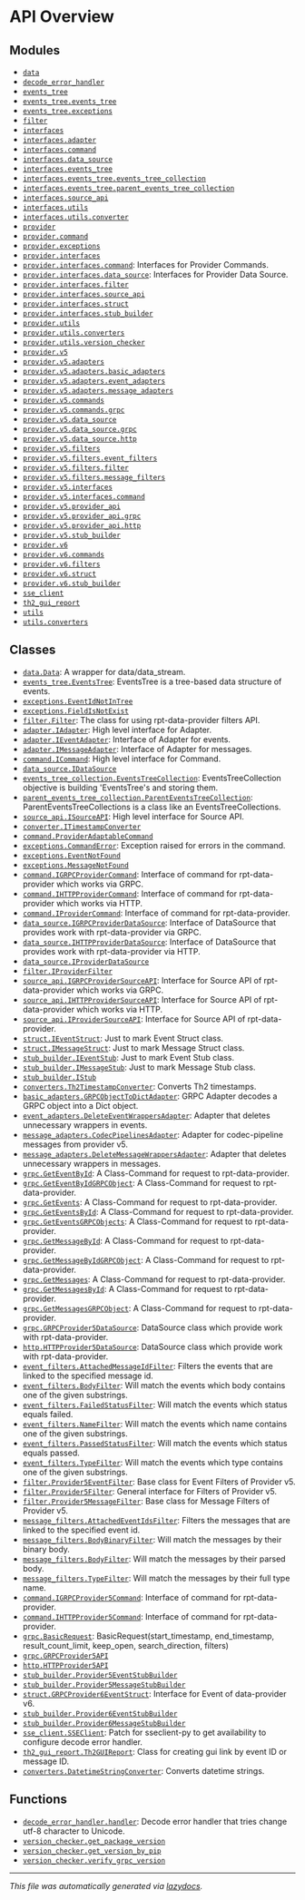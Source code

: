 <!-- markdownlint-disable -->

# API Overview

## Modules

- [`data`](./data.md#module-data)
- [`decode_error_handler`](./decode_error_handler.md#module-decode_error_handler)
- [`events_tree`](./events_tree.md#module-events_tree)
- [`events_tree.events_tree`](./events_tree.events_tree.md#module-events_treeevents_tree)
- [`events_tree.exceptions`](./events_tree.exceptions.md#module-events_treeexceptions)
- [`filter`](./filter.md#module-filter)
- [`interfaces`](./interfaces.md#module-interfaces)
- [`interfaces.adapter`](./interfaces.adapter.md#module-interfacesadapter)
- [`interfaces.command`](./interfaces.command.md#module-interfacescommand)
- [`interfaces.data_source`](./interfaces.data_source.md#module-interfacesdata_source)
- [`interfaces.events_tree`](./interfaces.events_tree.md#module-interfacesevents_tree)
- [`interfaces.events_tree.events_tree_collection`](./interfaces.events_tree.events_tree_collection.md#module-interfacesevents_treeevents_tree_collection)
- [`interfaces.events_tree.parent_events_tree_collection`](./interfaces.events_tree.parent_events_tree_collection.md#module-interfacesevents_treeparent_events_tree_collection)
- [`interfaces.source_api`](./interfaces.source_api.md#module-interfacessource_api)
- [`interfaces.utils`](./interfaces.utils.md#module-interfacesutils)
- [`interfaces.utils.converter`](./interfaces.utils.converter.md#module-interfacesutilsconverter)
- [`provider`](./provider.md#module-provider)
- [`provider.command`](./provider.command.md#module-providercommand)
- [`provider.exceptions`](./provider.exceptions.md#module-providerexceptions)
- [`provider.interfaces`](./provider.interfaces.md#module-providerinterfaces)
- [`provider.interfaces.command`](./provider.interfaces.command.md#module-providerinterfacescommand): Interfaces for Provider Commands.
- [`provider.interfaces.data_source`](./provider.interfaces.data_source.md#module-providerinterfacesdata_source): Interfaces for Provider Data Source.
- [`provider.interfaces.filter`](./provider.interfaces.filter.md#module-providerinterfacesfilter)
- [`provider.interfaces.source_api`](./provider.interfaces.source_api.md#module-providerinterfacessource_api)
- [`provider.interfaces.struct`](./provider.interfaces.struct.md#module-providerinterfacesstruct)
- [`provider.interfaces.stub_builder`](./provider.interfaces.stub_builder.md#module-providerinterfacesstub_builder)
- [`provider.utils`](./provider.utils.md#module-providerutils)
- [`provider.utils.converters`](./provider.utils.converters.md#module-providerutilsconverters)
- [`provider.utils.version_checker`](./provider.utils.version_checker.md#module-providerutilsversion_checker)
- [`provider.v5`](./provider.v5.md#module-providerv5)
- [`provider.v5.adapters`](./provider.v5.adapters.md#module-providerv5adapters)
- [`provider.v5.adapters.basic_adapters`](./provider.v5.adapters.basic_adapters.md#module-providerv5adaptersbasic_adapters)
- [`provider.v5.adapters.event_adapters`](./provider.v5.adapters.event_adapters.md#module-providerv5adaptersevent_adapters)
- [`provider.v5.adapters.message_adapters`](./provider.v5.adapters.message_adapters.md#module-providerv5adaptersmessage_adapters)
- [`provider.v5.commands`](./provider.v5.commands.md#module-providerv5commands)
- [`provider.v5.commands.grpc`](./provider.v5.commands.grpc.md#module-providerv5commandsgrpc)
- [`provider.v5.data_source`](./provider.v5.data_source.md#module-providerv5data_source)
- [`provider.v5.data_source.grpc`](./provider.v5.data_source.grpc.md#module-providerv5data_sourcegrpc)
- [`provider.v5.data_source.http`](./provider.v5.data_source.http.md#module-providerv5data_sourcehttp)
- [`provider.v5.filters`](./provider.v5.filters.md#module-providerv5filters)
- [`provider.v5.filters.event_filters`](./provider.v5.filters.event_filters.md#module-providerv5filtersevent_filters)
- [`provider.v5.filters.filter`](./provider.v5.filters.filter.md#module-providerv5filtersfilter)
- [`provider.v5.filters.message_filters`](./provider.v5.filters.message_filters.md#module-providerv5filtersmessage_filters)
- [`provider.v5.interfaces`](./provider.v5.interfaces.md#module-providerv5interfaces)
- [`provider.v5.interfaces.command`](./provider.v5.interfaces.command.md#module-providerv5interfacescommand)
- [`provider.v5.provider_api`](./provider.v5.provider_api.md#module-providerv5provider_api)
- [`provider.v5.provider_api.grpc`](./provider.v5.provider_api.grpc.md#module-providerv5provider_apigrpc)
- [`provider.v5.provider_api.http`](./provider.v5.provider_api.http.md#module-providerv5provider_apihttp)
- [`provider.v5.stub_builder`](./provider.v5.stub_builder.md#module-providerv5stub_builder)
- [`provider.v6`](./provider.v6.md#module-providerv6)
- [`provider.v6.commands`](./provider.v6.commands.md#module-providerv6commands)
- [`provider.v6.filters`](./provider.v6.filters.md#module-providerv6filters)
- [`provider.v6.struct`](./provider.v6.struct.md#module-providerv6struct)
- [`provider.v6.stub_builder`](./provider.v6.stub_builder.md#module-providerv6stub_builder)
- [`sse_client`](./sse_client.md#module-sse_client)
- [`th2_gui_report`](./th2_gui_report.md#module-th2_gui_report)
- [`utils`](./utils.md#module-utils)
- [`utils.converters`](./utils.converters.md#module-utilsconverters)

## Classes

- [`data.Data`](./data.md#class-data): A wrapper for data/data_stream.
- [`events_tree.EventsTree`](./events_tree.events_tree.md#class-eventstree): EventsTree is a tree-based data structure of events.
- [`exceptions.EventIdNotInTree`](./events_tree.exceptions.md#class-eventidnotintree)
- [`exceptions.FieldIsNotExist`](./events_tree.exceptions.md#class-fieldisnotexist)
- [`filter.Filter`](./filter.md#class-filter): The class for using rpt-data-provider filters API.
- [`adapter.IAdapter`](./interfaces.adapter.md#class-iadapter): High level interface for Adapter.
- [`adapter.IEventAdapter`](./interfaces.adapter.md#class-ieventadapter): Interface of Adapter for events.
- [`adapter.IMessageAdapter`](./interfaces.adapter.md#class-imessageadapter): Interface of Adapter for messages.
- [`command.ICommand`](./interfaces.command.md#class-icommand): High level interface for Command.
- [`data_source.IDataSource`](./interfaces.data_source.md#class-idatasource)
- [`events_tree_collection.EventsTreeCollection`](./interfaces.events_tree.events_tree_collection.md#class-eventstreecollection): EventsTreeCollection objective is building 'EventsTree's and storing them.
- [`parent_events_tree_collection.ParentEventsTreeCollection`](./interfaces.events_tree.parent_events_tree_collection.md#class-parenteventstreecollection): ParentEventsTreeCollections is a class like an EventsTreeCollections.
- [`source_api.ISourceAPI`](./interfaces.source_api.md#class-isourceapi): High level interface for Source API.
- [`converter.ITimestampConverter`](./interfaces.utils.converter.md#class-itimestampconverter)
- [`command.ProviderAdaptableCommand`](./provider.command.md#class-provideradaptablecommand)
- [`exceptions.CommandError`](./provider.exceptions.md#class-commanderror): Exception raised for errors in the command.
- [`exceptions.EventNotFound`](./provider.exceptions.md#class-eventnotfound)
- [`exceptions.MessageNotFound`](./provider.exceptions.md#class-messagenotfound)
- [`command.IGRPCProviderCommand`](./provider.interfaces.command.md#class-igrpcprovidercommand): Interface of command for rpt-data-provider which works via GRPC.
- [`command.IHTTPProviderCommand`](./provider.interfaces.command.md#class-ihttpprovidercommand): Interface of command for rpt-data-provider which works via HTTP.
- [`command.IProviderCommand`](./provider.interfaces.command.md#class-iprovidercommand): Interface of command for rpt-data-provider.
- [`data_source.IGRPCProviderDataSource`](./provider.interfaces.data_source.md#class-igrpcproviderdatasource): Interface of DataSource that provides work with rpt-data-provider via GRPC.
- [`data_source.IHTTPProviderDataSource`](./provider.interfaces.data_source.md#class-ihttpproviderdatasource): Interface of DataSource that provides work with rpt-data-provider via HTTP.
- [`data_source.IProviderDataSource`](./provider.interfaces.data_source.md#class-iproviderdatasource)
- [`filter.IProviderFilter`](./provider.interfaces.filter.md#class-iproviderfilter)
- [`source_api.IGRPCProviderSourceAPI`](./provider.interfaces.source_api.md#class-igrpcprovidersourceapi): Interface for Source API of rpt-data-provider which works via GRPC.
- [`source_api.IHTTPProviderSourceAPI`](./provider.interfaces.source_api.md#class-ihttpprovidersourceapi): Interface for Source API of rpt-data-provider which works via HTTP.
- [`source_api.IProviderSourceAPI`](./provider.interfaces.source_api.md#class-iprovidersourceapi): Interface for Source API of rpt-data-provider.
- [`struct.IEventStruct`](./provider.interfaces.struct.md#class-ieventstruct): Just to mark Event Struct class.
- [`struct.IMessageStruct`](./provider.interfaces.struct.md#class-imessagestruct): Just to mark Message Struct class.
- [`stub_builder.IEventStub`](./provider.interfaces.stub_builder.md#class-ieventstub): Just to mark Event Stub class.
- [`stub_builder.IMessageStub`](./provider.interfaces.stub_builder.md#class-imessagestub): Just to mark Message Stub class.
- [`stub_builder.IStub`](./provider.interfaces.stub_builder.md#class-istub)
- [`converters.Th2TimestampConverter`](./provider.utils.converters.md#class-th2timestampconverter): Converts Th2 timestamps.
- [`basic_adapters.GRPCObjectToDictAdapter`](./provider.v5.adapters.basic_adapters.md#class-grpcobjecttodictadapter): GRPC Adapter decodes a GRPC object into a Dict object.
- [`event_adapters.DeleteEventWrappersAdapter`](./provider.v5.adapters.event_adapters.md#class-deleteeventwrappersadapter): Adapter that deletes unnecessary wrappers in events.
- [`message_adapters.CodecPipelinesAdapter`](./provider.v5.adapters.message_adapters.md#class-codecpipelinesadapter): Adapter for codec-pipeline messages from provider v5.
- [`message_adapters.DeleteMessageWrappersAdapter`](./provider.v5.adapters.message_adapters.md#class-deletemessagewrappersadapter): Adapter that deletes unnecessary wrappers in messages.
- [`grpc.GetEventById`](./provider.v5.commands.grpc.md#class-geteventbyid): A Class-Command for request to rpt-data-provider.
- [`grpc.GetEventByIdGRPCObject`](./provider.v5.commands.grpc.md#class-geteventbyidgrpcobject): A Class-Command for request to rpt-data-provider.
- [`grpc.GetEvents`](./provider.v5.commands.grpc.md#class-getevents): A Class-Command for request to rpt-data-provider.
- [`grpc.GetEventsById`](./provider.v5.commands.grpc.md#class-geteventsbyid): A Class-Command for request to rpt-data-provider.
- [`grpc.GetEventsGRPCObjects`](./provider.v5.commands.grpc.md#class-geteventsgrpcobjects): A Class-Command for request to rpt-data-provider.
- [`grpc.GetMessageById`](./provider.v5.commands.grpc.md#class-getmessagebyid): A Class-Command for request to rpt-data-provider.
- [`grpc.GetMessageByIdGRPCObject`](./provider.v5.commands.grpc.md#class-getmessagebyidgrpcobject): A Class-Command for request to rpt-data-provider.
- [`grpc.GetMessages`](./provider.v5.commands.grpc.md#class-getmessages): A Class-Command for request to rpt-data-provider.
- [`grpc.GetMessagesById`](./provider.v5.commands.grpc.md#class-getmessagesbyid): A Class-Command for request to rpt-data-provider.
- [`grpc.GetMessagesGRPCObject`](./provider.v5.commands.grpc.md#class-getmessagesgrpcobject): A Class-Command for request to rpt-data-provider.
- [`grpc.GRPCProvider5DataSource`](./provider.v5.data_source.grpc.md#class-grpcprovider5datasource): DataSource class which provide work with rpt-data-provider.
- [`http.HTTPProvider5DataSource`](./provider.v5.data_source.http.md#class-httpprovider5datasource): DataSource class which provide work with rpt-data-provider.
- [`event_filters.AttachedMessageIdFilter`](./provider.v5.filters.event_filters.md#class-attachedmessageidfilter): Filters the events that are linked to the specified message id.
- [`event_filters.BodyFilter`](./provider.v5.filters.event_filters.md#class-bodyfilter): Will match the events which body contains one of the given substrings.
- [`event_filters.FailedStatusFilter`](./provider.v5.filters.event_filters.md#class-failedstatusfilter): Will match the events which status equals failed.
- [`event_filters.NameFilter`](./provider.v5.filters.event_filters.md#class-namefilter): Will match the events which name contains one of the given substrings.
- [`event_filters.PassedStatusFilter`](./provider.v5.filters.event_filters.md#class-passedstatusfilter): Will match the events which status equals passed.
- [`event_filters.TypeFilter`](./provider.v5.filters.event_filters.md#class-typefilter): Will match the events which type contains one of the given substrings.
- [`filter.Provider5EventFilter`](./provider.v5.filters.filter.md#class-provider5eventfilter): Base class for Event Filters of Provider v5.
- [`filter.Provider5Filter`](./provider.v5.filters.filter.md#class-provider5filter): General interface for Filters of Provider v5.
- [`filter.Provider5MessageFilter`](./provider.v5.filters.filter.md#class-provider5messagefilter): Base class for Message Filters of Provider v5.
- [`message_filters.AttachedEventIdsFilter`](./provider.v5.filters.message_filters.md#class-attachedeventidsfilter): Filters the messages that are linked to the specified event id.
- [`message_filters.BodyBinaryFilter`](./provider.v5.filters.message_filters.md#class-bodybinaryfilter): Will match the messages by their binary body.
- [`message_filters.BodyFilter`](./provider.v5.filters.message_filters.md#class-bodyfilter): Will match the messages by their parsed body.
- [`message_filters.TypeFilter`](./provider.v5.filters.message_filters.md#class-typefilter): Will match the messages by their full type name.
- [`command.IGRPCProvider5Command`](./provider.v5.interfaces.command.md#class-igrpcprovider5command): Interface of command for rpt-data-provider.
- [`command.IHTTPProvider5Command`](./provider.v5.interfaces.command.md#class-ihttpprovider5command): Interface of command for rpt-data-provider.
- [`grpc.BasicRequest`](./provider.v5.provider_api.grpc.md#class-basicrequest): BasicRequest(start_timestamp, end_timestamp, result_count_limit, keep_open, search_direction, filters)
- [`grpc.GRPCProvider5API`](./provider.v5.provider_api.grpc.md#class-grpcprovider5api)
- [`http.HTTPProvider5API`](./provider.v5.provider_api.http.md#class-httpprovider5api)
- [`stub_builder.Provider5EventStubBuilder`](./provider.v5.stub_builder.md#class-provider5eventstubbuilder)
- [`stub_builder.Provider5MessageStubBuilder`](./provider.v5.stub_builder.md#class-provider5messagestubbuilder)
- [`struct.GRPCProvider6EventStruct`](./provider.v6.struct.md#class-grpcprovider6eventstruct): Interface for Event of data-provider v6.
- [`stub_builder.Provider6EventStubBuilder`](./provider.v6.stub_builder.md#class-provider6eventstubbuilder)
- [`stub_builder.Provider6MessageStubBuilder`](./provider.v6.stub_builder.md#class-provider6messagestubbuilder)
- [`sse_client.SSEClient`](./sse_client.md#class-sseclient): Patch for sseclient-py to get availability to configure decode error handler.
- [`th2_gui_report.Th2GUIReport`](./th2_gui_report.md#class-th2guireport): Class for creating gui link by event ID or message ID.
- [`converters.DatetimeStringConverter`](./utils.converters.md#class-datetimestringconverter): Converts datetime strings.

## Functions

- [`decode_error_handler.handler`](./decode_error_handler.md#function-handler): Decode error handler that tries change utf-8 character to Unicode.
- [`version_checker.get_package_version`](./provider.utils.version_checker.md#function-get_package_version)
- [`version_checker.get_version_by_pip`](./provider.utils.version_checker.md#function-get_version_by_pip)
- [`version_checker.verify_grpc_version`](./provider.utils.version_checker.md#function-verify_grpc_version)


---

_This file was automatically generated via [lazydocs](https://github.com/ml-tooling/lazydocs)._
